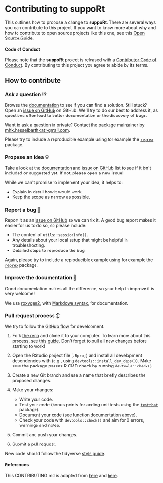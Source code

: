 # Contributing to **suppoRt**

This outlines how to propose a change to **suppoRt**. There are several ways you can contribute to this project. If you want to know more about why and how to contribute to open source projects like this one, see this [Open Source Guide](https://opensource.guide/how-to-contribute/).

#### Code of Conduct

Please note that the **suppoRt** project is released with a [Contributor Code of Conduct](CODE_OF_CONDUCT.md). By contributing to this project you agree to abide by its terms.

## How to contribute

### Ask a question :interrobang:

Browse the [documentation](https://mhesselbarth.github.io/suppoRt/) to see if you can find a solution. Still stuck? Open an [issue on GitHub](https://github.com/mhesselbarth/suppoRt/issues) on GitHub. We'll try to do our best to address it, as questions often lead to better documentation or the discovery of bugs.

Want to ask a question in private? Contact the package maintainer by [mhk.hesselbarth\<at\>gmail.com](mailto:mhk.hesselbarth@gmail.com).

Please try to include a reproducible example using for example the [`reprex`](https://reprex.tidyverse.org) package.

### Propose an idea :bulb:

Take a look at the [documentation](https://mhesselbarth.github.io/suppoRt/) and [issue on GitHub](https://github.com/mhesselbarth/suppoRt/issues) list to see if it isn't included or suggested yet. If not, please open a new issue!

While we can't promise to implement your idea, it helps to:

* Explain in detail how it would work.
* Keep the scope as narrow as possible.

### Report a bug :bug:

Report it as an [issue on GitHub](https://github.com/mhesselbarth/suppoRt/issues) so we can fix it. A good bug report makes it easier for us to do so, so please include:

* The content of `utils::sessionInfo()`.
* Any details about your local setup that might be helpful in troubleshooting.
* Detailed steps to reproduce the bug

Again, please try to include a reproducible example using for example the [`reprex`](https://reprex.tidyverse.org) package.

### Improve the documentation :book:

Good documentation makes all the difference, so your help to improve it is very welcome!

We use [roxygen2](https://cran.r-project.org/package=roxygen2), with [Markdown syntax](https://cran.r-project.org/web/packages/roxygen2/vignettes/rd-formatting.html), for documentation.

### Pull request process :arrow_up_down:

We try to follow the [GitHub flow](https://guides.github.com/introduction/flow/) for development.

1. Fork [the repo](https://github.com/mhesselbarth/suppoRt) and clone it to your computer. To learn more about this process, see [this guide](https://guides.github.com/activities/forking/). Don't forget to pull all new changes before starting to work!

2. Open the RStudio project file (`.Rproj`) and install all development dependencies with (e.g., using `devtools::install_dev_deps()`). Make sure the package passes R CMD check by running `devtools::check()`.

3. Create a new Git branch and use a name that briefly describes the proposed changes.

4. Make your changes:
    * Write your code.
    * Test your code (bonus points for adding unit tests using the [`testthat`](https://testthat.r-lib.org) package).
    * Document your code (see function documentation above).
    * Check your code with `devtools::check()` and aim for 0 errors, warnings and notes.
5. Commit and push your changes.
6. Submit a [pull request](https://guides.github.com/activities/forking/#making-a-pull-request).

New code should follow the tidyverse [style guide](https://style.tidyverse.org).

#### References

This CONTRIBUTING.md is adapted from [here](https://gist.github.com/peterdesmet/e90a1b0dc17af6c12daf6e8b2f044e7c) and [here](https://github.com/r-lib/usethis/blob/main/inst/templates/tidy-contributing.md).
